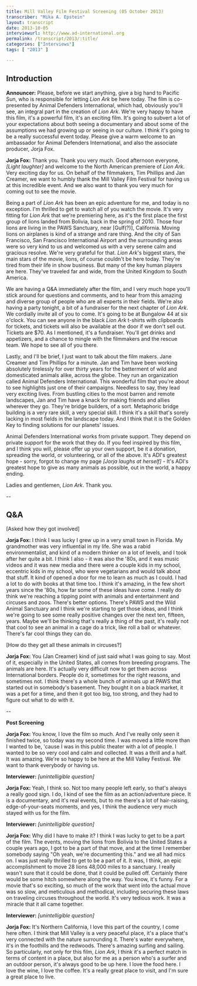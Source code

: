 ```yaml
---
title: Mill Valley Film Festival Screening (05 October 2013)
transcriber: "Mika A. Epstein"
layout: transcript
date: 2013-10-05
interviewurl: http://www.ad-international.org
permalink: /transcript/2013/:title/
categories: ["Interviews"]
tags: [ "2013" ]

---
```


## Introduction

**Announcer:** Please, before we start anything, give a big hand to Pacific Sun, who is responsible for letting *Lion Ark* be here today.  The film is co-presented by Animal Defenders International, which had, obviously you'll see, an integral part in the creation of *Lion Ark*. We're very happy to have this film, it's a powerful film, it's an exciting film. It's going to subvert a lot of your expectations about both seeing a documentary and about some of the assumptions we had growing up or seeing in our culture. I think it's going to be a really successful event today. Please give a warm welcome to an ambassador for Animal Defenders International, and also the associate producer, Jorja Fox.

**Jorja Fox:** Thank you. Thank you very much. Good afternoon everyone, *[Light laughter]* and welcome to the North American premiere of *Lion Ark*.  Very exciting day for us. On behalf of the filmmakers, Tim Phillips and Jan Creamer, we want to humbly thank the Mill Valley Film Festival for having us at this incredible event. And we also want to thank you very much for coming out to see the movie.

Being a part of *Lion Ark* has been an epic adventure for me, and today is no exception. I'm thrilled to get to watch all of you watch the movie. It's very fitting for *Lion Ark* that we're premiering here, as it's the first place the first group of lions landed from Bolivia, back in the spring of 2010. Those four lions are living in the PAWS Sanctuary, near [Gulf(?)], California. Moving lions on airplanes is kind of a strange and rare thing. And the city of San Francisco, San Francisco International Airport and the surrounding areas were so very kind to us and welcomed us with a very serene calm and gracious resolve. We're very grateful for that.  *Lion Ark*'s biggest stars, the main stars of the movie, lions, of course couldn't be here today. They're tired from their life in show business. But many of the key human players are here. They've traveled far and wide, from the United Kingdom to South America.

We are having a Q&A immediately after the film, and I very much hope you'll stick around for questions and comments, and to hear from this amazing and diverse group of people who are all experts in their fields. We're also having a party tonight, a bit of a fundraiser for the next chapter of *Lion Ark*. We cordially invite all of you to come. It's going to be at Bungalow 44 at six o'clock. You can see anyone in the black *Lion Ark* t-shirts with clipboards for tickets, and tickets will also be available at the door if we don't sell out. Tickets are $70. As I mentioned, it's a fundraiser. You'll get drinks and appetizers, and a chance to mingle with the filmmakers and the rescue team. We hope to see all of you there.

Lastly, and I'll be brief, I just want to talk about the film makers. Jane Creamer and Tim Phillips for a minute. Jan and Tim have been working absolutely tirelessly for over thirty years for the betterment of wild and domesticated animals alike, across the globe. They run an organization called Animal Defenders International. This wonderful film that you're about to see highlights just one of their campaigns. Needless to say, they lead very exciting lives. From bustling cities to the most barren and remote landscapes, Jan and Tim have a knack for making friends and allies wherever they go. They're bridge builders, of a sort. Metaphoric bridge building is a very rare skill, a very special skill. I think it's a skill that's sorely lacking in most fields in the landscape today. And I think that it is the Golden Key to finding solutions for our planets' issues.

Animal Defenders International works from private support. They depend on private support for the work that they do. If you feel inspired by this film, and I think you will, please offer up your own support, be it a donation, spreading the world, or volunteering, or all of the above. It's ADI's greatest hope - sorry, forgot to change my page *[Jorja laughs at herself]* - It's ADI's greatest hope to give as many animals as possible, out in the world, a happy ending.

Ladies and gentlemen, *Lion Ark*. Thank you.

--

## Q&A

[Asked how they got involved]

**Jorja Fox:** I think I was lucky I grew up in a very small town in Florida. My grandmother was very influential in my life. She was a rabid environmentalist, and kind of a modern thinker on a lot of levels, and I took after her quite a bit. I think I also - it was also the '80s, and it was music videos and it was new media and there were a couple kids in my school, eccentric kids in my school, who were vegetarians and would talk about that stuff. It kind of opened a door for me to learn as much as I could. I had a lot to do with books at that time too. I think it's amazing, in the few short years since the '80s, how far some of these ideas have come. I really do think we're reaching a tipping point with animals and entertainment and circuses and zoos. There's better options. There's PAWS and the Wild Animal Sanctuary and I think we're starting to get those ideas, and I think we're going to see some really positive changes over the next ten, fifteen, years. Maybe we'll be thinking that's really a thing of the past, it's really not that cool to see an animal in a cage do a trick, like roll a ball or whatever. There's far cool things they can do.

[How do they get all these animals in circuses?]

**Jorja Fox:** You (Jan Creamer) kind of just said what I was going to say. Most of it, especially in the United States, all comes from breeding programs. The animals are here. It's actually very difficult now to get them across International borders. People do it, sometimes for the right reasons, and sometimes not. I think there's a whole bunch of animals up at PAWS that started out in somebody's basement. They bought it on a black market, it was a pet for a time, and then it got too big, too strong, and they had to figure out what to do with it.

--

**Post Screening**

**Jorja Fox:** You know, I love the film so much. And I've really only seen it finished twice, so today was my second time. I was moved a little more than I wanted to be, 'cause I was in this public theater with a lot of people. I wanted to be so very cool and calm and collected. It was a thrill and a half. It was amazing. We're so happy to be here at the Mill Valley Festival. We want to thank everybody or having us.

**Interviewer:** *[unintelligible question]*

**Jorja Fox:** Yeah, I think so. Not too many people left early, so that's always a really good sign. I do, I kind of see the film as an action/adventure piece. It is a documentary, and it's real events, but to me there's a lot of hair-raising, edge-of-your-seats moments, and yes, I think the audience very much stayed with us for the film.

**Interviewer:** *[unintelligible question]*

**Jorja Fox:** Why did I have to make it? I think I was lucky to get to be a part of the film. The events, moving the lions from Bolivia to the United States a couple years ago, I got to be a part of that move, and at the time I remember somebody saying "Oh yeah, we're documenting this." and we all had mics on. I was just really thrilled to get to be a part of it. It was, I think, an epic accomplishment to move 28 lions 48,000 miles to a sanctuary. I really wasn't sure that it could be done, that it could be pulled off. Certainly there would be some hitch somewhere along the way. You know, it's funny. For a movie that's so exciting, so much of the work that went into the actual move was so slow, and meticulous and methodical, including securing these laws on traveling circuses throughout the world. It's very tedious work. It was a miracle that it all came together.

**Interviewer:** *[unintelligible question]*

**Jorja Fox:** It's Northern California, I love this part of the country, I come here often. I think that Mill Valley is a very peaceful place, it's a place that's very connected with the nature surrounding it. There's water everywhere, it's in the foothills and the redwoods. There's amazing surfing and sailing. So particularly, not only for this film, *Lion Ark*, I think it's a perfect match in terms of content in a place, but also for me as a person who's a surfer and an outdoor person, it's always good to be up here. I love the food here. I love the wine, I love the coffee. It's a really great place to visit, and I'm sure a great place to live.
